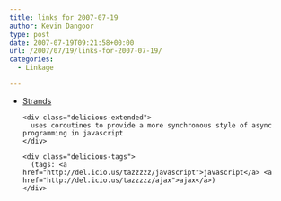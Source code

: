 ```yaml
---
title: links for 2007-07-19
author: Kevin Dangoor
type: post
date: 2007-07-19T09:21:58+00:00
url: /2007/07/19/links-for-2007-07-19/
categories:
  - Linkage

---
```

<ul class="delicious">
  <li>
    <div class="delicious-link">
      <a href="http://www.xucia.com/#Strands">Strands</a>
    </div>
    
    <div class="delicious-extended">
      uses coroutines to provide a more synchronous style of async programming in javascript
    </div>
    
    <div class="delicious-tags">
      (tags: <a href="http://del.icio.us/tazzzzz/javascript">javascript</a> <a href="http://del.icio.us/tazzzzz/ajax">ajax</a>)
    </div>
  </li>
</ul>